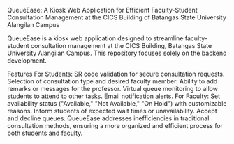 QueueEase: A Kiosk Web Application for Efficient Faculty-Student Consultation Management at the CICS Building of Batangas State University Alangilan Campus

QueueEase is a kiosk web application designed to streamline faculty-student consultation management at the CICS Building, Batangas State University Alangilan Campus. This repository focuses solely on the backend development.

Features
For Students:
SR code validation for secure consultation requests.
Selection of consultation type and desired faculty member.
Ability to add remarks or messages for the professor.
Virtual queue monitoring to allow students to attend to other tasks.
Email notification alerts.
For Faculty:
Set availability status ("Available," "Not Available," "On Hold") with customizable reasons.
Inform students of expected wait times or unavailability.
Accept and decline queues.
QueueEase addresses inefficiencies in traditional consultation methods, ensuring a more organized and efficient process for both students and faculty.
